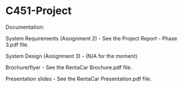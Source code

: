 # C451-Project

Documentation:

System Requirements (Assignment 2) - See the Project Report - Phase 3.pdf file.

System Design (Assignment 3) - (N/A for the moment)

Brochure/flyer - See the RentaCar Brochure.pdf file.

Presentation slides - See the RentaCar Presentation.pdf file.

